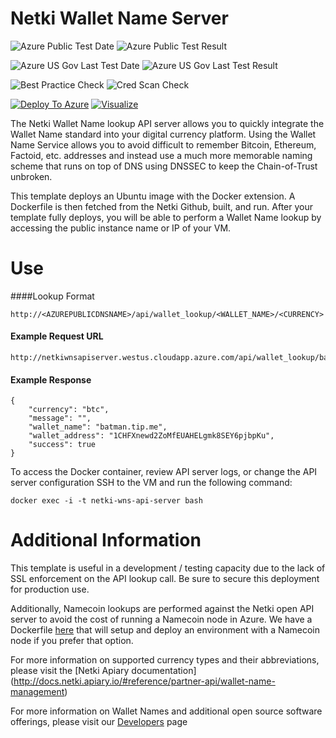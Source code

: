 # Netki Wallet Name Server 

![Azure Public Test Date](https://azurequickstartsservice.blob.core.windows.net/badges/netki-wns-api-server-on-ubuntu/PublicLastTestDate.svg)
![Azure Public Test Result](https://azurequickstartsservice.blob.core.windows.net/badges/netki-wns-api-server-on-ubuntu/PublicDeployment.svg)

![Azure US Gov Last Test Date](https://azurequickstartsservice.blob.core.windows.net/badges/netki-wns-api-server-on-ubuntu/FairfaxLastTestDate.svg)
![Azure US Gov Last Test Result](https://azurequickstartsservice.blob.core.windows.net/badges/netki-wns-api-server-on-ubuntu/FairfaxDeployment.svg)

![Best Practice Check](https://azurequickstartsservice.blob.core.windows.net/badges/netki-wns-api-server-on-ubuntu/BestPracticeResult.svg)
![Cred Scan Check](https://azurequickstartsservice.blob.core.windows.net/badges/netki-wns-api-server-on-ubuntu/CredScanResult.svg)

[![Deploy To Azure](https://raw.githubusercontent.com/fathym-it/azure-quickstart-templates/master/1-CONTRIBUTION-GUIDE/images/deploytoazure.svg?sanitize=true)](https://portal.azure.com/#create/Microsoft.Template/uri/https%3A%2F%2Fraw.githubusercontent.com%2Ffathym-it%2Fazure-quickstart-templates%2Fmaster%2Fnetki-wns-api-server-on-ubuntu%2Fazuredeploy.json)  [![Visualize](https://raw.githubusercontent.com/fathym-it/azure-quickstart-templates/master/1-CONTRIBUTION-GUIDE/images/visualizebutton.svg?sanitize=true)](http://armviz.io/#/?load=https%3A%2F%2Fraw.githubusercontent.com%2Ffathym-it%2Fazure-quickstart-templates%2Fmaster%2Fnetki-wns-api-server-on-ubuntu%2Fazuredeploy.json)

The Netki Wallet Name lookup API server allows you to quickly integrate the Wallet Name standard into your digital 
currency platform. Using the Wallet Name Service allows you to avoid difficult to remember Bitcoin, Ethereum, Factoid, 
etc. addresses and instead use a much more memorable naming scheme that runs on top of DNS using DNSSEC to keep the 
Chain-of-Trust unbroken.

This template deploys an Ubuntu image with the Docker extension. A Dockerfile is then fetched from the Netki Github, 
built, and run. After your template fully deploys, you will be able to perform a Wallet Name lookup by accessing the 
public instance name or IP of your VM. 

# Use
####Lookup Format
```
http://<AZUREPUBLICDNSNAME>/api/wallet_lookup/<WALLET_NAME>/<CURRENCY>
```

#### Example Request URL
```
http://netkiwnsapiserver.westus.cloudapp.azure.com/api/wallet_lookup/batman.tip.me/btc
```

#### Example Response
```
{
    "currency": "btc", 
    "message": "", 
    "wallet_name": "batman.tip.me", 
    "wallet_address": "1CHFXnewd2ZoMfEUAHELgmk8SEY6pjbpKu", 
    "success": true
}
```

To access the Docker container, review API server logs, or change the API server configuration SSH to the VM and run 
the following command:
```
docker exec -i -t netki-wns-api-server bash
```

# Additional Information
This template is useful in a development / testing capacity due to the lack of SSL enforcement on the API lookup call. 
Be sure to secure this deployment for production use.

Additionally, Namecoin lookups are performed against the Netki open API server to avoid the cost of running a Namecoin 
node in Azure. We have a Dockerfile [here](https://github.com/netkicorp/wns-api-server/blob/master/Dockerfile) that 
will setup and deploy an environment with a Namecoin node if you prefer that option.

For more information on supported currency types and their abbreviations, please visit the [Netki Apiary documentation]
(http://docs.netki.apiary.io/#reference/partner-api/wallet-name-management)

For more information on Wallet Names and additional open source software offerings, please visit our 
[Developers](https://www.netki.com/#/developers) page


